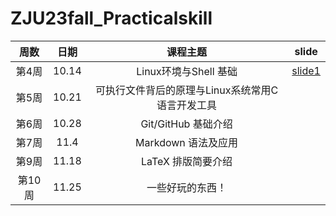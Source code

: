 # ZJU23fall_Practicalskill
<div class="four-line">

|周数|日期|课程主题|slide|
|:--:|:--:|:--:|:--:|
|第4周|10.14|Linux环境与Shell 基础| [slide1](https://yaoyaolingbro.github.io/23fall_Practicalskill/slides/site/lec0.html)|
|第5周|10.21|可执行文件背后的原理与Linux系统常用C语言开发工具| |
|第6周|10.28|Git/GitHub 基础介绍| |
|第7周|11.4|Markdown 语法及应用| |
|第9周|11.18|LaTeX 排版简要介绍| |
|第10周|11.25|一些好玩的东西！| |
</div>
